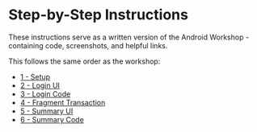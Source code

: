#  Step-by-Step Instructions
These instructions serve as a written version of the Android Workshop - containing
code, screenshots, and helpful links.

This follows the same order as the workshop:
- [1 - Setup](1%20-%20Setup/README.md)
- [2 - Login UI](2%20-%20Login%20UI/README.md)
- [3 - Login Code](3%20-%20Login%20Code/README.md)
- [4 - Fragment Transaction](4%20-%20Fragment%20Transaction/README.md)
- [5 - Summary UI](5%20-%20Summary%20UI/README.md)
- [6 - Summary Code](6%20-%20Summary%20Code/README.md)
